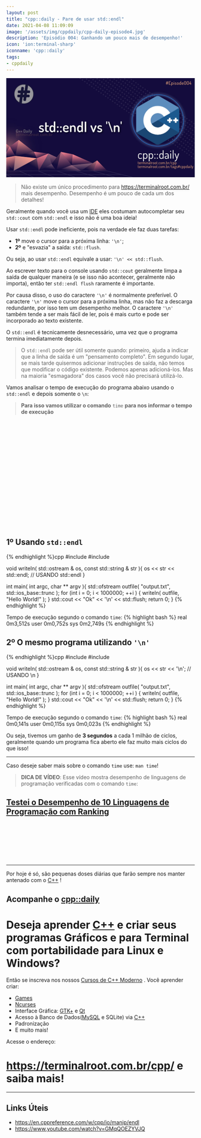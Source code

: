 ```yaml
---
layout: post
title: "cpp::daily - Pare de usar std::endl"
date: 2021-04-08 11:09:09
image: '/assets/img/cppdaily/cpp-daily-episode4.jpg'
description: 'Episódio 004: Ganhando um pouco mais de desempenho!'
icon: 'ion:terminal-sharp'
iconname: 'cpp::daily'
tags:
- cppdaily
---
```


![cpp::daily std::endl](/assets/img/cppdaily/cpp-daily-episode4.jpg)

> Não existe um único procedimento para https://terminalroot.com.br/ mais desempenho. Desempenho é um pouco de cada um dos detalhes!

Geralmente quando você usa um [IDE](https://terminalroot.com.br/2020/08/anjuta-o-melhor-ide-para-c-com-gtkmm.html) eles costumam autocompletar seu `std::cout` com `std::endl` e isso não é uma boa ideia!

Usar `std::endl` pode ineficiente, pois na verdade ele faz duas tarefas: 
+ **1º** move o cursor para a próxima linha: `'\n'`;
+ **2º** e "esvazia" a saída: `std::flush`.

Ou seja, ao usar `std::endl` equivale a usar: `'\n' << std::flush`.

Ao escrever texto para o console usando `std::cout` geralmente limpa a saída de qualquer maneira (e se isso não acontecer, geralmente não importa), então ter `std::endl flush` raramente é importante.

Por causa disso, o uso do caractere `'\n'` é normalmente preferível. O caractere `'\n'` move o cursor para a próxima linha, mas não faz a descarga redundante, por isso tem um desempenho melhor. O caractere `'\n'` também tende a ser mais fácil de ler, pois é mais curto e pode ser incorporado ao texto existente.

O `std::endl` é tecnicamente desnecessário, uma vez que o programa termina imediatamente depois.

> O `std::endl` pode ser útil somente quando: primeiro, ajuda a indicar que a linha de saída é um "pensamento completo". Em segundo lugar, se mais tarde quisermos adicionar instruções de saída, não temos que modificar o código existente. Podemos apenas adicioná-los. Mas na maioria "esmagadora" dos casos você não precisará utilizá-lo.

Vamos analisar o tempo de execução do programa abaixo usando o `std::endl` e depois somente o `\n`:
> **Para isso vamos utilizar o comando** `time` **para nos informar o tempo de execução**

<!-- QUADRADO -->
<script async src="//pagead2.googlesyndication.com/pagead/js/adsbygoogle.js"></script>
<ins class="adsbygoogle"
style="display:inline-block;width:336px;height:280px"
data-ad-client="ca-pub-2838251107855362"
data-ad-slot="5351066970"></ins>
<script>
(adsbygoogle = window.adsbygoogle || []).push({});
</script>

## 1º Usando `std::endl`

{% endhighlight %}cpp
#include <iostream>
#include <fstream>

void writeln( std::ostream & os, const std::string & str ){
  os << str << std::endl; // USANDO std::endl
}

int main( int argc, char ** argv ){
  std::ofstream outfile( "output.txt", std::ios_base::trunc );
  for (int i = 0; i < 1000000; ++i ) {
   writeln( outfile, "Hello World!" ); 
  }
  std::cout << "Ok" << '\n' << std::flush;
  return 0;
}
{% endhighlight %}

Tempo de execução segundo o comando `time`:
{% highlight bash %}
real	0m3,512s
user	0m0,752s
sys	0m2,749s
{% endhighlight %}

## 2º O mesmo programa utilizando `'\n'`
{% endhighlight %}cpp
#include <iostream>
#include <fstream>

void writeln( std::ostream & os, const std::string & str ){
  os << str << '\n'; // USANDO \n
}

int main( int argc, char ** argv ){
  std::ofstream outfile( "output.txt", std::ios_base::trunc );
  for (int i = 0; i < 1000000; ++i ) {
   writeln( outfile, "Hello World!" ); 
  }
  std::cout << "Ok" << '\n' << std::flush;
  return 0;
}
{% endhighlight %}

Tempo de execução segundo o comando `time`:
{% highlight bash %}
real	0m0,141s
user	0m0,115s
sys	0m0,023s
{% endhighlight %}

Ou seja, tivemos um ganho de **3 segundos** a cada 1 milhão de ciclos, geralmente quando um programa fica aberto ele faz muito mais ciclos do que isso!

---

Caso deseje saber mais sobre o comando `time` use: `man time`!
> **DICA DE VÍDEO**: Esse vídeo mostra desempenho de linguagens de programação verificadas com o comando `time`:
## [Testei o Desempenho de 10 Linguagens de Programação com Ranking](https://www.youtube.com/watch?v=spLIBqiv2Og)

<!-- MINI ANÚNCIO -->
<script async src="//pagead2.googlesyndication.com/pagead/js/adsbygoogle.js"></script>
<!-- Games Root -->
<ins class="adsbygoogle"
style="display:inline-block;width:730px;height:95px"
data-ad-client="ca-pub-2838251107855362"
data-ad-slot="5351066970"></ins>
<script>
(adsbygoogle = window.adsbygoogle || []).push({});
</script>

---

Por hoje é só, são pequenas doses diárias que farão sempre nos manter antenado com o [C++](https://terminalroot.com.br/cpp/) !

## Acompanhe o [cpp::daily](https://terminalroot.com.br/tags#cppdaily)

# Deseja aprender [C++](https://terminalroot.com.br/cpp/) e criar seus programas Gráficos e para Terminal com portabilidade para Linux e Windows?
Então se inscreva nos nossos [Cursos de C++ Moderno](https://terminalroot.com.br/cpp/) . Você aprender criar:
- [Games](https://terminalroot.com.br/tags#games)
- [Ncurses](https://terminalroot.com.br/2021/02/crie-programas-graficos-no-terminal-com-cpp-e-ncurses.html)
- Interface Gráfica: [GTK+](https://terminalroot.com.br/2020/08/anjuta-o-melhor-ide-para-c-com-gtkmm.html) e [Qt](https://terminalroot.com.br/2021/02/gerencie-suas-contas-financeiras-pessoais-com-terminal-finances.html)
- Acesso à Banco de Dados([MySQL](https://terminalroot.com.br/mysql/) e SQLite) via [C++](https://terminalroot.com.br/cpp/)
- Padronização
- E muito mais!

Acesse o endereço:
# <https://terminalroot.com.br/cpp/> e saiba mais!

---

<!-- RETANGULO LARGO 2 -->
<script async src="//pagead2.googlesyndication.com/pagead/js/adsbygoogle.js"></script>
<ins class="adsbygoogle"
style="display:block; text-align:center;"
data-ad-layout="in-article"
data-ad-format="fluid"
data-ad-client="ca-pub-2838251107855362"
data-ad-slot="8549252987"></ins>
<script>
(adsbygoogle = window.adsbygoogle || []).push({});
</script>


## Links Úteis
+ <https://en.cppreference.com/w/cpp/io/manip/endl>
+ <https://www.youtube.com/watch?v=GMqQOEZYVJQ>
